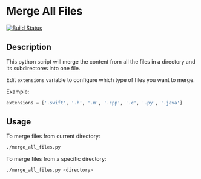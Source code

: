 # Merge All Files

[![Build Status](https://travis-ci.org/felipowsky/MergeAllFiles.svg?branch=master)](https://travis-ci.org/felipowsky/MergeAllFiles)

## Description
This python script will merge the content from all the files in a directory and its subdirectores into one file.

Edit `extensions` variable to configure which type of files you want to merge.

Example:
```python
extensions = ['.swift', '.h', '.m', '.cpp', '.c', '.py', '.java']
```

## Usage

To merge files from current directory:
```bash
./merge_all_files.py
```

To merge files from a specific directory:
```bash
./merge_all_files.py <directory>
```
